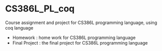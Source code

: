 # CS386L_PL_coq
Course assignment and project for CS386L programming language, using coq language

* Homework : home work for CS386L programming language
* Final Project : the final project for CS386L programming language

